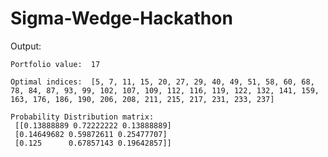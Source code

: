 # Sigma-Wedge-Hackathon

Output:

    Portfolio value:  17
    
    Optimal indices:  [5, 7, 11, 15, 20, 27, 29, 40, 49, 51, 58, 60, 68, 78, 84, 87, 93, 99, 102, 107, 109, 112, 116, 119, 122, 132, 141, 159, 163, 176, 186, 190, 206, 208, 211, 215, 217, 231, 233, 237]
    
    Probability Distribution matrix: 
     [[0.13888889 0.72222222 0.13888889]
     [0.14649682 0.59872611 0.25477707]
     [0.125      0.67857143 0.19642857]]
